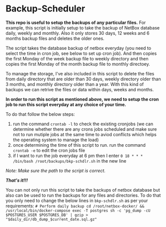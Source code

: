 # Backup-Scheduler
**This repo is useful to setup the backups of any particular files.** For example, this script is initially setup to take the backup of NetBox database daily, weekly and monthly. Also it only stores 30 days, 12 weeks and 6 months backup files and deletes the older ones.

The script takes the database backup of netbox everyday (you need to select the time in cron job, see below to set up cron job). And then copies the first Monday of the week backup file to weekly directory and then copies the first Monday of the month backup file to monthly directoey.

To manage the storage, I've also included in this script to delete the files from daily directory that are older than 30 days, weekly directory older than 3 months, and monthly directory older than a year. With this kind of backups we can retrive the files or data within days, weeks and months.

**In order to run this script as mentioned above, we need to setup the cron job to run this script everyday at any choice of your time.**

To do that follow the below steps:
1. run the command `crontab -l` to check the existing cronjobs (we can determine whether there are any crons jobs scheduled and make sure not to run mutiple jobs at the same time to aviod conflicts which helps the operating system to manage the load)
2. once determining the time of this script to run. run the command `crontab -e` to edit the cron jobs file
3. if I want to run the job everyday at 6 pm then I enter `0 18 * * * /bin/bash /root/backups/bkp-schdlr.sh` in the new line

*Note: Make sure the path to the script is correct.*

***That's it!!!***


You can not only run this script to take the backups of netbox database but also can be used to run the backups for any files and directories.
To do that you only need to change the below lines in `bkp-schdlr.sh` as per your requirements:
`# Perform daily backup
cd /root/netbox-docker/ && /usr/local/bin/docker-compose exec -T postgres sh -c 'pg_dump -cU $POSTGRES_USER $POSTGRES_DB' | gzip > "$daily_dir/db_dump_$current_date.sql.gz"`
